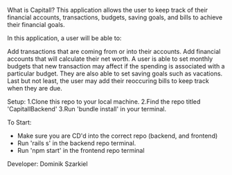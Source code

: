 What is Capitall? This application allows the user to keep track of their financial accounts, transactions, budgets, saving goals, and bills to achieve their financial goals. 

In this application, a user will be able to:

Add transactions that are coming from or into their accounts. Add financial accounts that will calculate their net worth. A user is able to set monthly budgets that new transaction may affect if the spending is associated with a particular budget. They are also able to set saving goals such as vacations. Last but not least, the user may add their reoccuring bills to keep track when they are due. 

Setup: 1.Clone this repo to your local machine. 2.Find the repo titled 'CapitallBackend' 3.Run 'bundle install' in your terminal.

To Start: 
- Make sure you are CD'd into the correct repo (backend, and frontend) 
- Run 'rails s' in the backend repo terminal. 
- Run 'npm start' in the frontend repo terminal

Developer: Dominik Szarkiel
